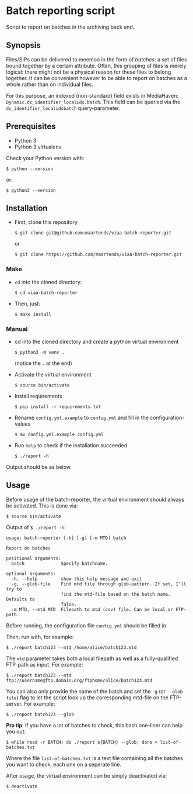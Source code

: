# Batch reporting script

Script to report on batches in the archiving back end.

## Synopsis

Files/SIPs can be delivered to meemoo in the form of _batches_: a set of files
bound together by a certain attribute. Often, this grouping of files is merely
logical: there might not be a physical reason for these files to belong
together. It can be convenient however to be able to report on batches as a
whole rather than on individual files.

For this purpose, an indexed (non-standard) field exists in MediaHaven:
`Dynamic.dc_identifier_localids.batch`. This field can be queried via the
`dc_identifier_localidsbatch` query-parameter.

## Prerequisites

- Python 3
- Python 3 virtualenv

Check your Python version with:

    $ python --version

or:

    $ python3 --version

## Installation

- First, clone this repository

      $ git clone git@github.com:maartends/viaa-batch-reporter.git

  or

      $ git clone https://github.com/maartends/viaa-batch-reporter.git

### Make

- `cd` into the cloned directory:

      $ cd viaa-batch-reporter

- Then, just:

      $ make install

### Manual

- cd into the cloned directory and create a python virtual environment

      $ python3 -m venv .

    (notice the `.` at the end)

- Activate the virtual environment

      $ source bin/activate

- Install requirements

      $ pip install -r requirements.txt

- Rename `config.yml.example` to `config.yml` and fill in the
  configuration-values

      $ mv config.yml.example config.yml

- Run `help` to check if the installation succeeded

      $ ./report -h

Output should be as below.

## Usage

Before usage of the batch-reporter, the virtual environment should always be
activated. This is done via:

    $ source bin/activate

Output of `$ ./report -h`:

```
usage: batch-reporter [-h] [-g] [-m MTD] batch

Report on batches

positional arguments:
  batch              Specify batchname.

optional arguments:
  -h, --help         show this help message and exit
  -g, --glob-file    Find mtd file through glob-pattern. If set, I'll try to
                     find the mtd-file based on the batch name. Defaults to
                     false.
  -m MTD, --mtd MTD  Filepath to mtd (csv) file. Can be local or FTP-path.
```

Before running, the configuration file `config.yml` should be filled in.

Then, run with, for example:

    $ ./report batch123 --mtd /home/alice/batch123.mtd

The `mtd` parameter takes both a local filepath as well as a fully-qualified
FTP-path as input. For example:

    $ ./report batch123 --mtd ftp://username@ftp.domain.org/ftphome/alice/batch123.mtd

You can also only provide the name of the batch and set the `-g` (or
`--glob-file`) flag to let the script look up the corresponding mtd-file on the
FTP-server. For example:

	$ ./report batch123 --glob

**Pro tip**: If you have a lot of batches to check, this bash one-liner can help you out:

	$ while read -r BATCH; do ./report ${BATCH} --glob; done < list-of-batches.txt

Where the file `list-of-batches.txt` is a text file containing all the batches
you want to check, each one on a seperate line.

After usage, the virtual environment can be simply deactivated via:

    $ deactivate
